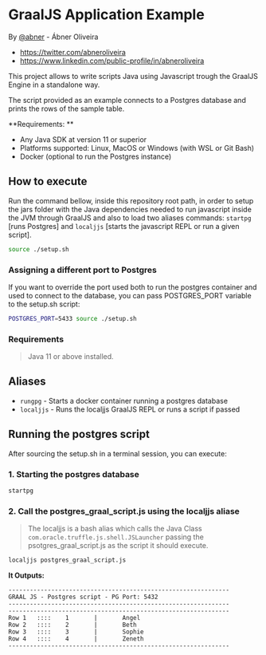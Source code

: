 # GraalJS Application Example

By [@abner](@abner) - Ábner Oliveira

* https://twitter.com/abneroliveira
* https://www.linkedin.com/public-profile/in/abneroliveira

This project allows to write scripts Java using Javascript
trough the GraalJS Engine in a standalone way.

The script provided as an example connects to a Postgres database and prints the rows of the sample table.

**Requirements: **

* Any Java SDK at version 11 or superior
* Platforms supported: Linux, MacOS or Windows (with WSL or Git Bash)
* Docker (optional to run the Postgres instance)

## How to execute

Run the command bellow, inside this repository root path, in order to setup the jars folder with the Java dependencies needed to run javascript inside the JVM through GraalJS and also to load two aliases commands: `startpg` [runs Postgres] and `localjjs` [starts the javascript REPL or run a given script].


```bash
source ./setup.sh
```

### Assigning a different port to Postgres

If you want to override the port used both to run the postgres container and used to connect to the database, you can pass
POSTGRES_PORT variable to the setup.sh script:

```bash
POSTGRES_PORT=5433 source ./setup.sh
```

### Requirements

> Java 11 or above installed.

## Aliases

* `rungpg`  - Starts a docker container running a postgres  database
* `localjjs` - Runs the localjjs GraalJS REPL or runs a script if passed



## Running the postgres script

After sourcing the setup.sh in a terminal session, you can execute:

### 1. Starting the postgres database

```bash
startpg
```

### 2. Call the postgres_graal_script.js using the localjjs aliase

> The localjjs is a bash alias which calls the Java Class `com.oracle.truffle.js.shell.JSLauncher` passing the psotgres_graal_script.js as the
script it should execute.


```bash
localjjs postgres_graal_script.js
```

**It Outputs:**

```
--------------------------------------------------------------
GRAAL JS - Postgres script - PG Port: 5432
--------------------------------------------------------------
--------------------------------------------------------------
Row 1   ::::    1       |       Angel
Row 2   ::::    2       |       Beth
Row 3   ::::    3       |       Sophie
Row 4   ::::    4       |       Zeneth
--------------------------------------------------------------
```

